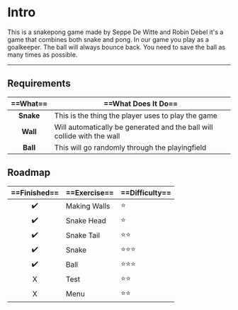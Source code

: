 # Intro

This is a snakepong game made by Seppe De Witte and Robin Debel
it's a game that combines both snake and pong.
In our game you play as a goalkeeper. The ball will always bounce back.
You need to save the ball as many times as possible.

---

## Requirements

 | ==What== | ==What Does It Do== |
 :---: | ----
 **Snake** | This is the thing the player uses to play the game |
 **Wall**  | Will automatically be generated and the ball will collide with the wall |
 **Ball**  | This will go randomly through the playingfield |

## Roadmap

==Finished== | ==Exercise== | ==Difficulty==
:---: | ---- | ----
 ✔️ | Making Walls | :star:
 ✔️ | Snake Head | :star:
 ✔️ | Snake Tail | :star::star:
 ✔️ | Snake | :star::star::star:
 ✔️ | Ball | :star::star::star:
 X | Test | :star::star:
  X | Menu | :star::star:
